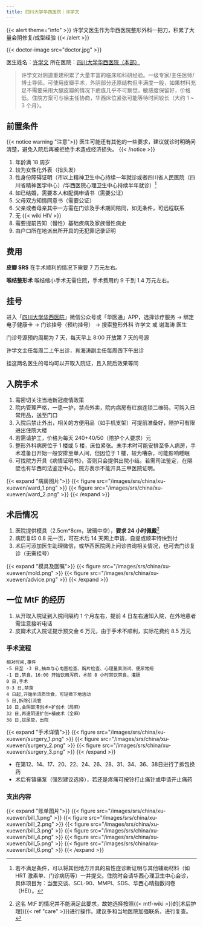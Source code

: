 ```yaml
---
title: 四川大学华西医院｜许学文
---
```


{{< alert theme="info" >}}
许学文医生作为华西医院整形外科一把刀，积累了大量会阴修复/成型经验
{{< /alert >}}
</p>
{{< doctor-image src="doctor.jpg" >}}

医生姓名：[许学文](https://www.haodf.com/doctor/25624.html)
所在医院：[四川大学华西医院（本部）](https://www.amap.com/place/B001C05YG2)

> 许学文对阴道重建积累了大量丰富的临床和科研经验。一级专家/主任医师/博士导师。可使用皮瓣手术，外阴部分还原结构但丰满度一般，如果材料充足不需要采用大腿皮瓣的情况下疤痕几乎不可察觉，敏感度保留好，价格低。住院方案可与徐主任协商，华西床位紧张可能等待时间较长（大约 1 ~ 3 个月）。

## 前置条件

{{< notice warning "注意">}}
医生可能还有其他的一些要求，建议就诊时明确问清楚，避免入院后再被拒绝手术造成经济损失。
{{< /notice >}}
</p>

1. 年龄满 18 周岁
1. 较为女性化外表（指头发）
1. 性身份障碍证明（市以上精神卫生中心持续一年就诊或者四川省人民医院（四川省精神医学中心）/华西医院心理卫生中心持续半年就诊）[^1]
1. 如已结婚，需要本人和配偶申请书（需要公证）
1. 父母双方知情同意书（需要公证）
1. 父亲或者母亲其中一方需在门诊及手术期间陪同，如无条件，可远程联系
1. 无 {{< wiki HIV >}}
1. 需要提前告知（慢性）基础疾病及家族慢性病史
1. 由户口所在地派出所开具的无犯罪记录证明

## 费用

**皮瓣 SRS**
在手术顺利的情况下需要 7 万元左右。

**喉结整形术**
喉结缩小手术无需住院，手术费用约 9 千到 1.4 万元左右。

## 挂号

进入「[四川大学华西医院](weixin://WestChina_Hospital)」微信公众号或「华医通」APP，选择诊疗服务 → 绑定电子健康卡 → 门诊挂号（预约挂号） → 搜索整形外科 许学文 或 谢海涛 医生

门诊号源预约周期为 7 天，每天早上 8:00 开放第 7 天的号源

许学文主任每周二上午出诊，肖海涛副主任每周四下午出诊

挂这两名医生的号均可以开取入院证，且入院后效果等同

## 入院手术

1. 需密切关注当地新冠疫情政策
1. 院内管理严格，一患一护，禁点外卖，院内病房有红旗连锁二维码，可购入日常用品，送至门口
1. 入院后禁止外出，相关的方便用品（如手机支架）可提前准备好，陪护可有限进出住院大楼
1. 若需请护工，价格为每天 240+40/50（陪护个人要求）元
1. 整形外科病房位于 1 楼或 5 楼，床位紧张。未手术时可能安排至多人病房，手术准备日开始一般安排至单人间，但因位于 1 楼，较为嘈杂，可能影响睡眠
1. 可找院方开具《病情证明书》，否则只会提供出院小结。若需司法鉴定，在隔壁也有华西司法鉴定中心。院方表示不能开具三甲医院证明。

{{< expand "病房图片">}}
{{< figure src="/images/srs/china/xu-xuewen/ward_1.png" >}}
{{< figure src="/images/srs/china/xu-xuewen/ward_2.png" >}}
{{< /expand >}}

## 术后情况

1. 医院提供模具（2.5cm*8cm，玻璃中空），**要求 24 小时佩戴**[^2]
1. 病历复印 0.8 元一页，可在术后 14 天网上申请，自提或顺丰特快到付
1. 术后可添加医生助理微信，或华西医院网上问诊咨询相关情况，也可去门诊复诊（无需挂号）

{{< expand "模具及医嘱">}}
{{< figure src="/images/srs/china/xu-xuewen/mold.png" >}}
{{< figure src="/images/srs/china/xu-xuewen/advice.png" >}}
{{< /expand >}}

## 一位 MtF 的经历

1. 从开取入院证到入院间隔约 1 个月左右，提前 4 日左右通知入院，在外地患者需注意接听电话
1. 皮瓣术式入院证提示预交金 6 万元，由于手术不顺利，实际花费约 8.5 万元

### 手术流程

```csv
相对时间,事件
-5 日至 -3 日,抽血与心电图检查、胸片检查、心理量表测试、便尿常规
-1 日,禁食，16:00 开始饮用泻药，术前 8 小时禁饮禁食，灌肠
0 日,手术
0-3 日,禁食
4 日起,开始半流质饮食，可轻微下地活动
5 日,拆除引流管
18 日,会阴部清创术+扩创术（局麻）
32 日,再造阴道扩创+植皮术（全麻）
38 日,拔尿管，出院
```

{{< expand "手术详情">}}
{{< figure src="/images/srs/china/xu-xuewen/surgery_1.png" >}}
{{< figure src="/images/srs/china/xu-xuewen/surgery_2.png" >}}
{{< figure src="/images/srs/china/xu-xuewen/surgery_3.png" >}}
{{< /expand >}}

- 在第12、14、17、20、22、24、26、28、31、34、36、38日进行了拆包换药
- 术后有镇痛泵（强烈建议选择），若还是疼痛可按铃打止痛针或申请开止痛药

### 支出内容
{{< expand "账单图片">}}
{{< figure src="/images/srs/china/xu-xuewen/bill_1.png" >}}
{{< figure src="/images/srs/china/xu-xuewen/bill_2.png" >}}
{{< figure src="/images/srs/china/xu-xuewen/bill_3.png" >}}
{{< figure src="/images/srs/china/xu-xuewen/bill_4.png" >}}
{{< figure src="/images/srs/china/xu-xuewen/bill_5.png" >}}
{{< figure src="/images/srs/china/xu-xuewen/bill_6.png" >}}
{{< /expand >}}

[^1]:若不满足条件，可以将其他地方开具的易性症诊断证明与其他辅助材料（如 HRT 激素单、门诊病历等）一并提交。住院时会请华西心理卫生中心会诊，具体项目为：当面交谈、SCL-90、MMPI、SDS、华西心晴指数问卷（HEI）。
[^2]:这名 MtF 的情况并不能满足此要求，故她选择按照{{< mtf-wiki >}}的[术后护理]({{< ref "care" >}})进行操作。建议多和当地医院加强联系，进行复查。
